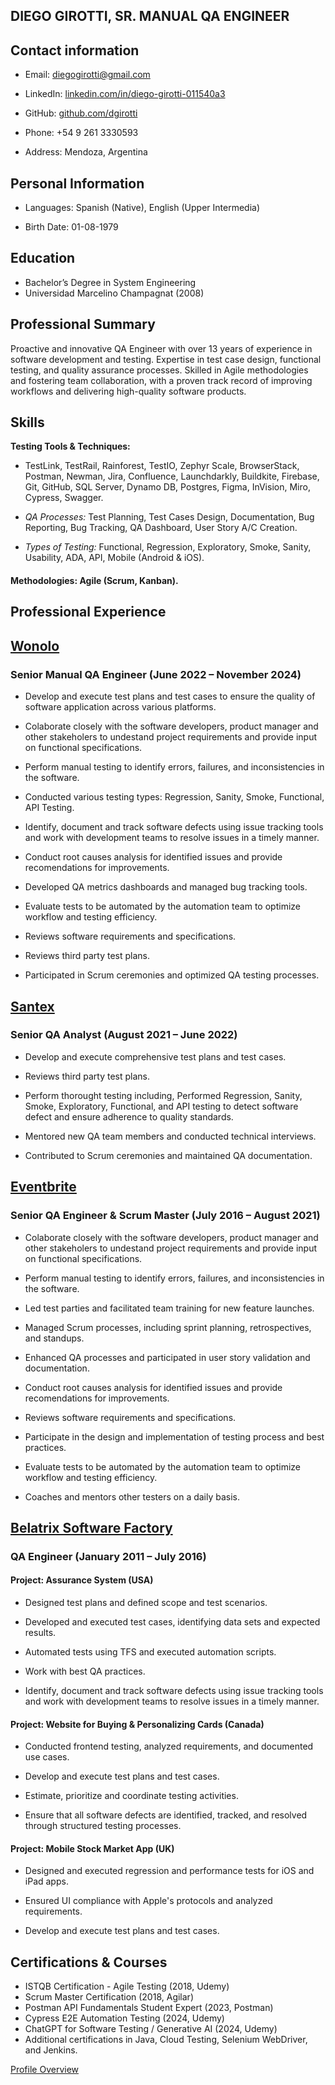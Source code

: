  DIEGO GIROTTI,  SR. MANUAL QA ENGINEER
------------------------------------------------------------------------------------------------------------------------------------------------------------------------------------------------------------------------------
Contact information
------------------------------------------------------------------------------------------------------------------------------------------------------------------------------------------------------------------------------

- Email: diegogirotti@gmail.com

- LinkedIn: [linkedin.com/in/diego-girotti-011540a3](https://www.linkedin.com/in/diego-girotti-011540a3/)

- GitHub: [github.com/dgirotti](https://github.com/dgirotti)

- Phone: +54 9 261 3330593

- Address: Mendoza, Argentina

**Personal Information**
---------------------------------------------------------------------------------------------------------------------------------------------------------------------------------------------------------------------------

- Languages: Spanish (Native), English (Upper Intermedia)

- Birth Date: 01-08-1979

**Education**
------------------------------------------------------------------------------------------------------------------------------------------------------------------------------------------------------------------------------

- Bachelor’s Degree in System Engineering
- Universidad Marcelino Champagnat (2008)

**Professional Summary** 
------------------------------------------------------------------------------------------------------------------------------------------------------------------------------------------------------------------------------

Proactive and innovative QA Engineer with over 13 years of experience in software development and testing. Expertise in test case design, functional testing, and quality assurance processes. Skilled in Agile methodologies and fostering team collaboration, with a proven track record of improving workflows and delivering high-quality software products. 

**Skills**
------------------------------------------------------------------------------------------------------------------------------------------------------------------------------------------------------------------------------
**Testing Tools & Techniques:** 

- TestLink, TestRail, Rainforest, TestIO, Zephyr Scale, BrowserStack, Postman, Newman, Jira, Confluence, Launchdarkly, Buildkite, Firebase, Git, GitHub, SQL Server, Dynamo DB, Postgres, Figma, InVision, Miro, Cypress, Swagger. 

- _QA Processes:_ Test Planning, Test Cases Design, Documentation, Bug Reporting, Bug Tracking, QA Dashboard, User Story A/C Creation. 

- _Types of Testing:_ Functional, Regression, Exploratory, Smoke, Sanity, Usability, ADA, API, Mobile (Android & iOS). 

#### Methodologies: Agile (Scrum, Kanban). 

**Professional Experience** 
------------------------------------------------------------------------------------------------------------------------------------------------------------------------------------------------------------------------------
## [**Wonolo**](https://www.wonolo.com/)

 ### Senior Manual QA Engineer (June 2022 – November 2024)

- Develop and execute test plans and test cases to ensure the quality of software application across various platforms.

- Colaborate closely with the software developers, product manager and other stakeholers to undestand project requirements and provide input on functional specifications.

- Perform manual testing to identify errors, failures, and inconsistencies in the software.

- Conducted various testing types: Regression, Sanity, Smoke, Functional, API Testing.

- Identify, document and track software defects using issue tracking tools and work with development teams to resolve issues in a timely manner.

- Conduct root causes analysis for identified issues and provide recomendations for improvements.

- Developed QA metrics dashboards and managed bug tracking tools.

- Evaluate tests to be automated by the automation team to optimize workflow and testing efficiency.

- Reviews software requirements and specifications.

- Reviews third party test plans.

- Participated in Scrum ceremonies and optimized QA testing processes.

## [**Santex**](https://santexgroup.com/)

 ### Senior QA Analyst (August 2021 – June 2022)

- Develop and execute comprehensive test plans and test cases.

- Reviews third party test plans.

- Perform thorought testing including, Performed Regression, Sanity, Smoke, Exploratory, Functional, and API testing to detect software defect and ensure adherence to quality standards.

- Mentored new QA team members and conducted technical interviews.

- Contributed to Scrum ceremonies and maintained QA documentation.


## [**Eventbrite**](https://www.eventbrite.com.ar/)

 ### Senior QA Engineer & Scrum Master (July 2016 – August 2021)

- Colaborate closely with the software developers, product manager and other stakeholers to undestand project requirements and provide input on functional specifications.

- Perform manual testing to identify errors, failures, and inconsistencies in the software.

- Led test parties and facilitated team training for new feature launches.

- Managed Scrum processes, including sprint planning, retrospectives, and standups.

- Enhanced QA processes and participated in user story validation and documentation.

- Conduct root causes analysis for identified issues and provide recomendations for improvements.

- Reviews software requirements and specifications.

- Participate in the design and implementation of testing process and best practices.

- Evaluate tests to be automated by the automation team to optimize workflow and testing efficiency.

- Coaches and mentors other testers on a daily basis.

## [**Belatrix Software Factory**](https://belatrix.globant.com/us-en/)

 ### QA Engineer (January 2011 – July 2016)

#### Project: Assurance System (USA)

- Designed test plans and defined scope and test scenarios.

- Developed and executed test cases, identifying data sets and expected results.

- Automated tests using TFS and executed automation scripts.

- Work with best QA practices.

- Identify, document and track software defects using issue tracking tools and work with development teams to resolve issues in a timely manner.

#### Project: Website for Buying & Personalizing Cards (Canada)

- Conducted frontend testing, analyzed requirements, and documented use cases.

- Develop and execute test plans and test cases.

- Estimate, prioritize and coordinate testing activities.
  
- Ensure that all software defects are identified, tracked, and resolved through structured testing processes.

#### Project: Mobile Stock Market App (UK)

- Designed and executed regression and performance tests for iOS and iPad apps.

- Ensured UI compliance with Apple's protocols and analyzed requirements.

- Develop and execute test plans and test cases.

**Certifications & Courses** 
-------------------------------------------------------------------------------------------------------------------------------------------------------------------------------------------------------------------------------

- ISTQB Certification - Agile Testing (2018, Udemy)
- Scrum Master Certification (2018, Agilar)
- Postman API Fundamentals Student Expert (2023, Postman)
- Cypress E2E Automation Testing (2024, Udemy)
- ChatGPT for Software Testing / Generative AI (2024, Udemy)
- Additional certifications in Java, Cloud Testing, Selenium WebDriver, and Jenkins.

[Profile Overview](https://github.com/dgirotti/dgirotti/blob/main/Diego%20Girotti%20Professional%20Overview.pdf)
